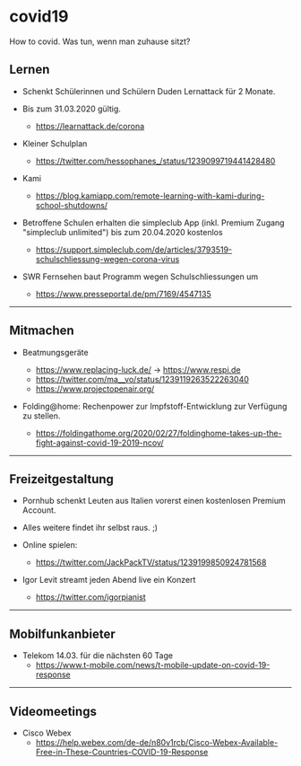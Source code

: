 # covid19
How to covid. Was tun, wenn man zuhause sitzt?

## Lernen

* Schenkt Schülerinnen und Schülern Duden Lernattack für 2 Monate.
* Bis zum 31.03.2020 gültig.
  * https://learnattack.de/corona

* Kleiner Schulplan
  * https://twitter.com/hessophanes_/status/1239099719441428480

* Kami
  * https://blog.kamiapp.com/remote-learning-with-kami-during-school-shutdowns/

* Betroffene Schulen erhalten die simpleclub App (inkl. Premium Zugang "simpleclub unlimited") bis zum 20.04.2020 kostenlos
  * https://support.simpleclub.com/de/articles/3793519-schulschliessung-wegen-corona-virus

* SWR Fernsehen baut Programm wegen Schulschliessungen um
  * https://www.presseportal.de/pm/7169/4547135

----------------------------------------------------
## Mitmachen

* Beatmungsgeräte
  * https://www.replacing-luck.de/ -> https://www.respi.de
  * https://twitter.com/ma__vo/status/1239119263522263040
  * https://www.projectopenair.org/

* Folding@home: Rechenpower zur Impfstoff-Entwicklung zur Verfügung zu stellen.
  * https://foldingathome.org/2020/02/27/foldinghome-takes-up-the-fight-against-covid-19-2019-ncov/

----------------------------------------------------
## Freizeitgestaltung

* Pornhub schenkt Leuten aus Italien vorerst einen kostenlosen Premium Account. 
* Alles weitere findet ihr selbst raus. ;)


* Online spielen:
  * https://twitter.com/JackPackTV/status/1239199850924781568

* Igor Levit streamt jeden Abend live ein Konzert
   * https://twitter.com/igorpianist

----------------------------------------------------
## Mobilfunkanbieter

* Telekom 14.03. für die nächsten 60 Tage
  * https://www.t-mobile.com/news/t-mobile-update-on-covid-19-response

----------------------------------------------------

## Videomeetings

* Cisco Webex
  * https://help.webex.com/de-de/n80v1rcb/Cisco-Webex-Available-Free-in-These-Countries-COVID-19-Response
